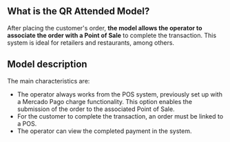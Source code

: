 ## What is the QR Attended Model?

After placing the customer's order, **the model allows the operator to associate the order with a Point of Sale** to complete the transaction.
This system is ideal for retailers and restaurants, among others.

## Model description

The main characteristics are:

- The operator always works from the POS system, previously set up with a Mercado Pago charge functionality. This option enables the submission of the order to the associated Point of Sale.
- For the customer to complete the transaction, an order must be linked to a POS.
- The operator can view the completed payment in the system.